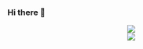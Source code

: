 ### Hi there 👋

<!--
**valktaelen/valktaelen** is a ✨ _special_ ✨ repository because its `README.md` (this file) appears on your GitHub profile.

Here are some ideas to get you started:

- 🔭 I’m currently working on ...
- 🌱 I’m currently learning ...
- 👯 I’m looking to collaborate on ...
- 🤔 I’m looking for help with ...
- 💬 Ask me about ...
- 📫 How to reach me: ...
- 😄 Pronouns: ...
- ⚡ Fun fact: ...
-->

<div align="center">
  <img src='https://github-readme-stats.vercel.app/api?username=valktaelen&show_icons=true&theme=dark&count_private=true&line_height=40' />
</div>
<div align="center">
  <img src='https://github-readme-stats.vercel.app/api/top-langs/?username=valktaelen&theme=dark&hide_langs_below=4' />
</div>

